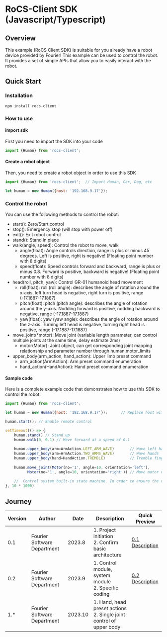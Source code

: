 # RoCS-Client SDK (Javascript/Typescript)

## Overview
This example (RoCS Client SDK) is suitable for you already have a robot device provided by Fourier!
This example can be used to control the robot.
It provides a set of simple APIs that allow you to easily interact with the robot.

## Quick Start

### Installation

```shell
npm install rocs-client
```

### How to use
#### import sdk
First you need to import the SDK into your code

```javascript
import {Human} from 'rocs-client';   
```
#### Create a robot object
Then, you need to create a robot object in order to use this SDK

```javascript
import {Human} from 'rocs-client';  // Import Human, Car, Dog, etc

let human = new Human({host: '192.168.9.17'});
```

### Control the robot
You can use the following methods to control the robot:

- start(): Zero/Start control
- stop(): Emergency stop (will stop with power off)
- exit(): Exit robot control
- stand(): Stand in place
- walk(angle, speed): Control the robot to move, walk
  - angle(float): Angle controls direction, range is plus or minus 45 degrees. Left is positive, right is negative! (Floating point number with 8 digits)
  - speed(float): Speed controls forward and backward, range is plus or minus 0.8. Forward is positive, backward is negative! (Floating point number with 8 digits)
- head(roll, pitch, yaw): Control GR-01 humanoid head movement
  - roll(float): roll (roll angle): describes the angle of rotation around the x-axis, left turn head is negative, right turn is positive, range (-17.1887-17.1887)
  - pitch(float): pitch (pitch angle): describes the angle of rotation around the y-axis. Nodding forward is positive, nodding backward is negative, range (-17.1887-17.1887)
  - yaw(float): yaw (yaw angle): describes the angle of rotation around the z-axis. Turning left head is negative, turning right head is positive, range (-17.1887-17.1887)
- move_joint(*motor): Move joint (variable length parameter, can control multiple joints at the same time, delay estimate 2ms)
  - motor(Motor): Joint object, can get corresponding joint mapping relationship and parameter number through human.motor_limits
- upper_body(arm_action, hand_action): Upper limb preset command
  - arm_action(ArmAction): Arm preset command enumeration
  - hand_action(HandAction): Hand preset command enumeration


#### Sample code
Here is a complete example code that demonstrates how to use this SDK to control the robot:

```javascript
import {Human} from 'rocs-client';  

let human = new Human({host: '192.168.9.17'});      // Replace host with the ip of the device you own

human.start(); // Enable remote control

setTimeout(() => {
    human.stand() // Stand up
    human.walk(0, 0.1) // Move forward at a speed of 0.1
  
    human.upper_body(arm=ArmAction.LEFT_ARM_WAVE)       // Wave left hand
    human.upper_body(arm=ArmAction.TWO_ARMS_WAVE)       // Wave hands
    human.upper_body(hand=HandAction.TREMBLE)           // Tremble fingers
  
    human.move_joint(Motor(no='1', angle=10, orientation='left'),
          Motor(no='1', angle=10, orientation='right')) // Move motor no.1 left and right by 10 degrees each
    
    //  Control system built-in state machine. In order to ensure the normal calibration and startup of the robot, it is recommended to execute subsequent commands 10 seconds after the start() command
}, 10 * 1000)
```


## Journey

| Version | Author     | Date     | Description                           | Quick Preview                                       |
|-----|--------|--------|------------------------------|--------------------------------------------|
| 0.1 | Fourier Software Department | 2023.8 | 1. Project initiation<br/>2. Confirm basic architecture          | [0.1 Description](https://fftai.github.io/v0.1.html) |
| 0.2 | Fourier Software Department | 2023.9 | 1. Control module, system module<br/>2. Specific coding | [0.2 Description](https://fftai.github.io/v0.2.html) |
| 1.* | Fourier Software Department | 2023.10 | 1. Hand, head preset actions<br/>2. Single joint control of upper body  |  |

